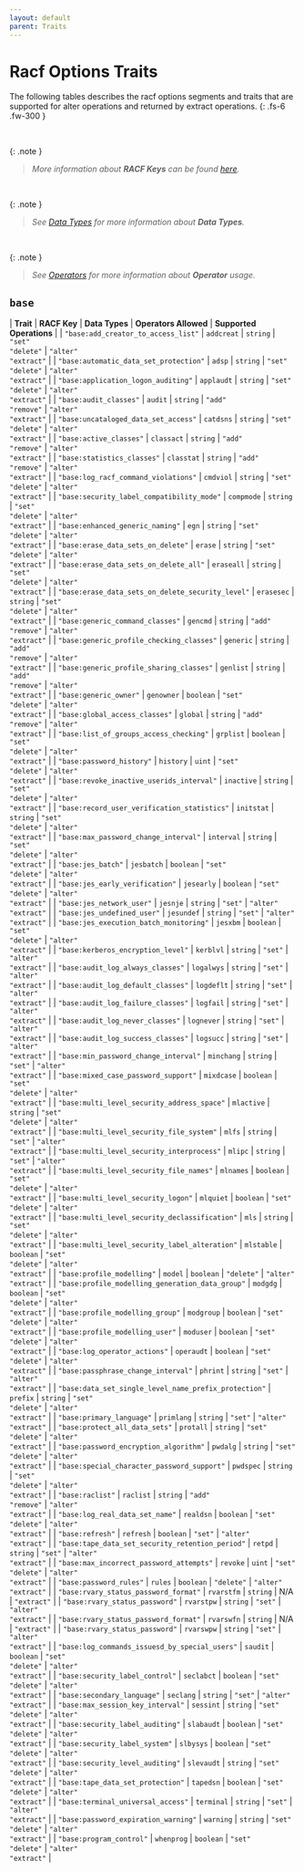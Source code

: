 ```yaml
---
layout: default
parent: Traits
---
```


# Racf Options Traits

The following tables describes the racf options segments and traits that are supported for alter operations and returned by extract operations.
{: .fs-6 .fw-300 }

&nbsp;

{: .note }
> _More information about **RACF Keys** can be found [here](https://www.ibm.com/docs/en/zos/latest?topic=services-reference-documentation-tables)._

&nbsp;

{: .note }
> _See [Data Types](../data_types) for more information about **Data Types**._

&nbsp;

{: .note }
> _See [Operators](../operators) for more information about **Operator** usage._

## `base`

| **Trait** | **RACF Key** | **Data Types** | **Operators Allowed** | **Supported Operations** |
| `"base:add_creator_to_access_list"` | `addcreat` | `string` | `"set"`<br>`"delete"` | `"alter"`<br>`"extract"` |
| `"base:automatic_data_set_protection"` | `adsp` | `string` | `"set"`<br>`"delete"` | `"alter"`<br>`"extract"` |
| `"base:application_logon_auditing"` | `applaudt` | `string` | `"set"`<br>`"delete"` | `"alter"`<br>`"extract"` |
| `"base:audit_classes"` | `audit` | `string` | `"add"`<br>`"remove"` | `"alter"`<br>`"extract"` |
| `"base:uncataloged_data_set_access"` | `catdsns` | `string` | `"set"`<br>`"delete"` | `"alter"`<br>`"extract"` |
| `"base:active_classes"` | `classact` | `string` | `"add"`<br>`"remove"` | `"alter"`<br>`"extract"` |
| `"base:statistics_classes"` | `classtat` | `string` | `"add"`<br>`"remove"` | `"alter"`<br>`"extract"` |
| `"base:log_racf_command_violations"` | `cmdviol` | `string` | `"set"`<br>`"delete"` | `"alter"`<br>`"extract"` |
| `"base:security_label_compatibility_mode"` | `compmode` | `string` | `"set"`<br>`"delete"` | `"alter"`<br>`"extract"` |
| `"base:enhanced_generic_naming"` | `egn` | `string` | `"set"`<br>`"delete"` | `"alter"`<br>`"extract"` |
| `"base:erase_data_sets_on_delete"` | `erase` | `string` | `"set"`<br>`"delete"` | `"alter"`<br>`"extract"` |
| `"base:erase_data_sets_on_delete_all"` | `eraseall` | `string` | `"set"`<br>`"delete"` | `"alter"`<br>`"extract"` |
| `"base:erase_data_sets_on_delete_security_level"` | `erasesec` | `string` | `"set"`<br>`"delete"` | `"alter"`<br>`"extract"` |
| `"base:generic_command_classes"` | `gencmd` | `string` | `"add"`<br>`"remove"` | `"alter"`<br>`"extract"` |
| `"base:generic_profile_checking_classes"` | `generic` | `string` | `"add"`<br>`"remove"` | `"alter"`<br>`"extract"` |
| `"base:generic_profile_sharing_classes"` | `genlist` | `string` | `"add"`<br>`"remove"` | `"alter"`<br>`"extract"` |
| `"base:generic_owner"` | `genowner` | `boolean` | `"set"`<br>`"delete"` | `"alter"`<br>`"extract"` |
| `"base:global_access_classes"` | `global` | `string` | `"add"`<br>`"remove"` | `"alter"`<br>`"extract"` |
| `"base:list_of_groups_access_checking"` | `grplist` | `boolean` | `"set"`<br>`"delete"` | `"alter"`<br>`"extract"` |
| `"base:password_history"` | `history` | `uint` | `"set"`<br>`"delete"` | `"alter"`<br>`"extract"` |
| `"base:revoke_inactive_userids_interval"` | `inactive` | `string` | `"set"`<br>`"delete"` | `"alter"`<br>`"extract"` |
| `"base:record_user_verification_statistics"` | `initstat` | `string` | `"set"`<br>`"delete"` | `"alter"`<br>`"extract"` |
| `"base:max_password_change_interval"` | `interval` | `string` | `"set"`<br>`"delete"` | `"alter"`<br>`"extract"` |
| `"base:jes_batch"` | `jesbatch` | `boolean` | `"set"`<br>`"delete"` | `"alter"`<br>`"extract"` |
| `"base:jes_early_verification"` | `jesearly` | `boolean` | `"set"`<br>`"delete"` | `"alter"`<br>`"extract"` |
| `"base:jes_network_user"` | `jesnje` | `string` | `"set"` | `"alter"`<br>`"extract"` |
| `"base:jes_undefined_user"` | `jesundef` | `string` | `"set"` | `"alter"`<br>`"extract"` |
| `"base:jes_execution_batch_monitoring"` | `jesxbm` | `boolean` | `"set"`<br>`"delete"` | `"alter"`<br>`"extract"` |
| `"base:kerberos_encryption_level"` | `kerblvl` | `string` | `"set"` | `"alter"`<br>`"extract"` |
| `"base:audit_log_always_classes"` | `logalwys` | `string` | `"set"` | `"alter"`<br>`"extract"` |
| `"base:audit_log_default_classes"` | `logdeflt` | `string` | `"set"` | `"alter"`<br>`"extract"` |
| `"base:audit_log_failure_classes"` | `logfail` | `string` | `"set"` | `"alter"`<br>`"extract"` |
| `"base:audit_log_never_classes"` | `lognever` | `string` | `"set"` | `"alter"`<br>`"extract"` |
| `"base:audit_log_success_classes"` | `logsucc` | `string` | `"set"` | `"alter"`<br>`"extract"` |
| `"base:min_password_change_interval"` | `minchang` | `string` | `"set"` | `"alter"`<br>`"extract"` |
| `"base:mixed_case_password_support"` | `mixdcase` | `boolean` | `"set"`<br>`"delete"` | `"alter"`<br>`"extract"` |
| `"base:multi_level_security_address_space"` | `mlactive` | `string` | `"set"`<br>`"delete"` | `"alter"`<br>`"extract"` |
| `"base:multi_level_security_file_system"` | `mlfs` | `string` | `"set"` | `"alter"`<br>`"extract"` |
| `"base:multi_level_security_interprocess"` | `mlipc` | `string` | `"set"` | `"alter"`<br>`"extract"` |
| `"base:multi_level_security_file_names"` | `mlnames` | `boolean` | `"set"`<br>`"delete"` | `"alter"`<br>`"extract"` |
| `"base:multi_level_security_logon"` | `mlquiet` | `boolean` | `"set"`<br>`"delete"` | `"alter"`<br>`"extract"` |
| `"base:multi_level_security_declassification"` | `mls` | `string` | `"set"`<br>`"delete"` | `"alter"`<br>`"extract"` |
| `"base:multi_level_security_label_alteration"` | `mlstable` | `boolean` | `"set"`<br>`"delete"` | `"alter"`<br>`"extract"` |
| `"base:profile_modelling"` | `model` | `boolean` | `"delete"` | `"alter"`<br>`"extract"` |
| `"base:profile_modelling_generation_data_group"` | `modgdg` | `boolean` | `"set"`<br>`"delete"` | `"alter"`<br>`"extract"` |
| `"base:profile_modelling_group"` | `modgroup` | `boolean` | `"set"`<br>`"delete"` | `"alter"`<br>`"extract"` |
| `"base:profile_modelling_user"` | `moduser` | `boolean` | `"set"`<br>`"delete"` | `"alter"`<br>`"extract"` |
| `"base:log_operator_actions"` | `operaudt` | `boolean` | `"set"`<br>`"delete"` | `"alter"`<br>`"extract"` |
| `"base:passphrase_change_interval"` | `phrint` | `string` | `"set"` | `"alter"`<br>`"extract"` |
| `"base:data_set_single_level_name_prefix_protection"` | `prefix` | `string` | `"set"`<br>`"delete"` | `"alter"`<br>`"extract"` |
| `"base:primary_language"` | `primlang` | `string` | `"set"` | `"alter"`<br>`"extract"` |
| `"base:protect_all_data_sets"` | `protall` | `string` | `"set"`<br>`"delete"` | `"alter"`<br>`"extract"` |
| `"base:password_encryption_algorithm"` | `pwdalg` | `string` | `"set"`<br>`"delete"` | `"alter"`<br>`"extract"` |
| `"base:special_character_password_support"` | `pwdspec` | `string` | `"set"`<br>`"delete"` | `"alter"`<br>`"extract"` |
| `"base:raclist"` | `raclist` | `string` | `"add"`<br>`"remove"` | `"alter"`<br>`"extract"` |
| `"base:log_real_data_set_name"` | `realdsn` | `boolean` | `"set"`<br>`"delete"` | `"alter"`<br>`"extract"` |
| `"base:refresh"` | `refresh` | `boolean` | `"set"` | `"alter"`<br>`"extract"` |
| `"base:tape_data_set_security_retention_period"` | `retpd` | `string` | `"set"` | `"alter"`<br>`"extract"` |
| `"base:max_incorrect_password_attempts"` | `revoke` | `uint` | `"set"`<br>`"delete"` | `"alter"`<br>`"extract"` |
| `"base:password_rules"` | `rules` | `boolean` | `"delete"` | `"alter"`<br>`"extract"` |
| `"base:rvary_status_password_format"` | `rvarstfm` | `string` | N/A | `"extract"` |
| `"base:rvary_status_password"` | `rvarstpw` | `string` | `"set"` | `"alter"`<br>`"extract"` |
| `"base:rvary_status_password_format"` | `rvarswfn` | `string` | N/A | `"extract"` |
| `"base:rvary_status_password"` | `rvarswpw` | `string` | `"set"` | `"alter"`<br>`"extract"` |
| `"base:log_commands_issuesd_by_special_users"` | `saudit` | `boolean` | `"set"`<br>`"delete"` | `"alter"`<br>`"extract"` |
| `"base:security_label_control"` | `seclabct` | `boolean` | `"set"`<br>`"delete"` | `"alter"`<br>`"extract"` |
| `"base:secondary_language"` | `seclang` | `string` | `"set"` | `"alter"`<br>`"extract"` |
| `"base:max_session_key_interval"` | `sessint` | `string` | `"set"`<br>`"delete"` | `"alter"`<br>`"extract"` |
| `"base:security_label_auditing"` | `slabaudt` | `boolean` | `"set"`<br>`"delete"` | `"alter"`<br>`"extract"` |
| `"base:security_label_system"` | `slbysys` | `boolean` | `"set"`<br>`"delete"` | `"alter"`<br>`"extract"` |
| `"base:security_level_auditing"` | `slevaudt` | `string` | `"set"`<br>`"delete"` | `"alter"`<br>`"extract"` |
| `"base:tape_data_set_protection"` | `tapedsn` | `boolean` | `"set"`<br>`"delete"` | `"alter"`<br>`"extract"` |
| `"base:terminal_universal_access"` | `terminal` | `string` | `"set"` | `"alter"`<br>`"extract"` |
| `"base:password_expiration_warning"` | `warning` | `string` | `"set"`<br>`"delete"` | `"alter"`<br>`"extract"` |
| `"base:program_control"` | `whenprog` | `boolean` | `"set"`<br>`"delete"` | `"alter"`<br>`"extract"` |

